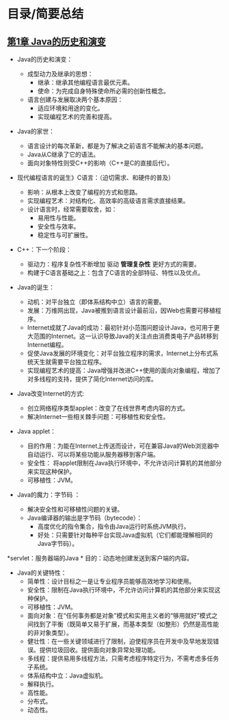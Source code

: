 
# 目录/简要总结

## [第1章 Java的历史和演变](docs/第1章Java的历史和演变.md "第1章 Java的历史和演变")

* Java的历史和演变：
    * 成型动力及继承的思想：
        * 继承：继承其他编程语言最优元素。
        * 使命：为完成自身特殊使命所必需的创新性概念。
    * 语言创建与发展取决两个基本原因：
        * 适应环境和用途的变化。
        * 实现编程艺术的完善和提高。


* Java的家世：
    * 语言设计的每次革新，都是为了解决之前语言不能解决的基本问题。
    * Java从C继承了它的语法。
    * 面向对象特性则受C++的影响（C++是C的直接后代）。


* 现代编程语言的诞生》C语言：（迫切需求、和硬件的普及）
    * 影响：从根本上改变了编程的方式和思路。
    * 实现编程艺术：对结构化、高效率的高级语言需求直接结果。
    * 设计语言时，经常需要取舍，如：
        * 易用性与性能。
        * 安全性与效率。
        * 稳定性与可扩展性。

* C++：下一个阶段：
    * 驱动力：程序复杂性不断增加 驱动 **管理复杂性** 更好方式的需要。
    * 构建于C语言基础之上：包含了C语言的全部特征、特性以及优点。
    

* Java的诞生：
    * 动机：对平台独立（即体系结构中立）语言的需要。
    * 发展：万维网出现，Java被推到语言设计最前沿，因Web也需要可移植程序。
    * Internet成就了Java的成功：最初针对小范围问题设计Java，也可用于更大范围的Internet。这一认识导致Java的关注点由消费类电子产品转移到Internet编程。
    * 促使Java发展的环境变化：对平台独立程序的需求，Internet上分布式系统天生就需要平台独立程序。
    * 实现编程艺术的提高：Java增强并改进C++使用的面向对象编程，增加了对多线程的支持，提供了简化Internet访问的库。

* Java改变Internet的方式:
    * 创立网络程序类型applet：改变了在线世界考虑内容的方式。
    * 解决Internet一些相关棘手问题：可移植性和安全性。
    
    
* Java applet：
    * 目的作用：为能在Internet上传送而设计，可在兼容Java的Web浏览器中自动运行、可以将某些功能从服务器移到客户端。
    * 安全性： 将applet限制在Java执行环境中，不允许访问计算机的其他部分来实现这种保护。
    * 可移植性：JVM。


* Java的魔力：字节码 ：
    * 解决安全性和可移植性问题的关键。
    * Java编译器的输出是字节码（bytecode）：
        * 高度优化的指令集合，指令由Java运行时系统JVM执行。
        * 好处：只需要针对每种平台实现Java虚拟机（它们都能理解相同的Java字节码）。


*servlet：服务器端的Java
    * 目的：动态地创建发送到客户端的内容。

* Java的关键特性：
    * 简单性：设计目标之一是让专业程序员能够高效地学习和使用。
    * 安全性：限制在Java执行环境中，不允许访问计算机的其他部分来实现这种保护。
    * 可移植性：JVM。
    * 面向对象：在“任何事务都是对象”模式和实用主义者的“够用就好”模式之间找到了平衡（既简单又易于扩展，而基本类型（如整形）仍然是高性能的非对象类型）。
    * 健壮性：在一些关键领域进行了限制，迫使程序员在开发中及早地发现错误。提供垃圾回收。提供面向对象异常处理功能。
    * 多线程：提供易用多线程方法，只需考虑程序特定行为，不需考虑多任务子系统。
    * 体系结构中立：Java虚拟机。
    * 解释执行。
    * 高性能。
    * 分布式。
    * 动态性。























